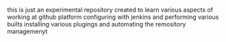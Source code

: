 this is just an experimental repository created to learn various aspects of working at github platform configuring with jenkins and performing various builts installing various plugings and automating the remository managemenyt

